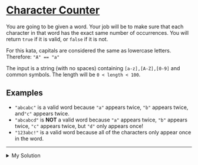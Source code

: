 # [Character Counter](https://www.codewars.com/kata/582dace555a1f4d859000058)

You are going to be given a word. Your job will be to make sure that each character in that word has the exact same number of occurrences. You will return `true` if it is valid, or `false` if it is not.

For this kata, capitals are considered the same as lowercase letters. Therefore: `"A" == "a"`

The input is a string (with no spaces) containing `[a-z],[A-Z],[0-9]` and common symbols. The length will be `0 < length < 100`.

## Examples

- `"abcabc"` is a valid word because `"a"` appears twice, `"b"` appears twice, and`"c"` appears twice.
- `"abcabcd"` is **NOT** a valid word because `"a"` appears twice, `"b"` appears twice, `"c"` appears twice, but `"d"` only appears once!
- `"123abc!"` is a valid word because all of the characters only appear once in the word.

---

<details><summary>My Solution</summary>

```js
function validateWord(s) {
  let charMap = {}
  s.toLowerCase()
    .split('')
    .forEach(x => {
      charMap[x] ? (charMap[x] = charMap[x] + 1) : (charMap[x] = 1)
    })

  let wordKeys = Object.keys(charMap)
  return wordKeys.every(key => charMap[key] === charMap[wordKeys[0]])
}
```

</details>

